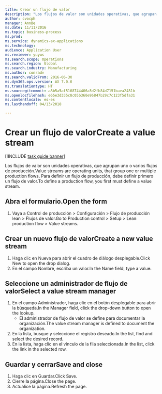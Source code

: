 ```yaml
--- 
title: Crear un flujo de valor
description: "Los flujos de valor son unidades operativas, que agrupan uno o varios flujos de producción."
author: cvocph
manager: AnnBe
ms.date: 11/11/2016
ms.topic: business-process
ms.prod: 
ms.service: dynamics-ax-applications
ms.technology: 
audience: Application User
ms.reviewer: yuyus
ms.search.scope: Operations
ms.search.region: Global
ms.search.industry: Manufacturing
ms.author: conradv
ms.search.validFrom: 2016-06-30
ms.dyn365.ops.version: AX 7.0.0
ms.translationtype: HT
ms.sourcegitcommit: a8b5a5af5108744406a3d2fb84d7151baea2481b
ms.openlocfilehash: e65e3d335c8c05b360e96847b29c7c123f5dfa31
ms.contentlocale: es-es
ms.lasthandoff: 04/13/2018

---
```

# <a name="create-a-value-stream"></a><span data-ttu-id="b4530-103">Crear un flujo de valor</span><span class="sxs-lookup"><span data-stu-id="b4530-103">Create a value stream</span></span>

[!INCLUDE [task guide banner](../../includes/task-guide-banner.md)]

<span data-ttu-id="b4530-104">Los flujos de valor son unidades operativas, que agrupan uno o varios flujos de producción.</span><span class="sxs-lookup"><span data-stu-id="b4530-104">Value streams are operating units, that group one or multiple production flows.</span></span> <span data-ttu-id="b4530-105">Para definir un flujo de producción, debe definir primero un flujo de valor.</span><span class="sxs-lookup"><span data-stu-id="b4530-105">To define a production flow, you first must define a value stream.</span></span>


## <a name="open-the-form"></a><span data-ttu-id="b4530-106">Abra el formulario.</span><span class="sxs-lookup"><span data-stu-id="b4530-106">Open the form</span></span>
1. <span data-ttu-id="b4530-107">Vaya a Control de producción > Configuración > Flujo de producción lean > Flujos de valor.</span><span class="sxs-lookup"><span data-stu-id="b4530-107">Go to Production control > Setup > Lean production flow > Value streams.</span></span>

## <a name="create-a-new-value-stream"></a><span data-ttu-id="b4530-108">Crear un nuevo flujo de valor</span><span class="sxs-lookup"><span data-stu-id="b4530-108">Create a new value stream</span></span>
1. <span data-ttu-id="b4530-109">Haga clic en Nueva para abrir el cuadro de diálogo desplegable.</span><span class="sxs-lookup"><span data-stu-id="b4530-109">Click New to open the drop dialog.</span></span>
2. <span data-ttu-id="b4530-110">En el campo Nombre, escriba un valor.</span><span class="sxs-lookup"><span data-stu-id="b4530-110">In the Name field, type a value.</span></span>

## <a name="select-a-value-stream-manager"></a><span data-ttu-id="b4530-111">Seleccione un administrador de flujo de valor</span><span class="sxs-lookup"><span data-stu-id="b4530-111">Select a value stream manager</span></span>
1. <span data-ttu-id="b4530-112">En el campo Administrador, haga clic en el botón desplegable para abrir la búsqueda.</span><span class="sxs-lookup"><span data-stu-id="b4530-112">In the Manager field, click the drop-down button to open the lookup.</span></span>
    * <span data-ttu-id="b4530-113">El administrador de flujo de valor se define para documentar la organización.</span><span class="sxs-lookup"><span data-stu-id="b4530-113">The value stream manager is defined to document the organization.</span></span>  
2. <span data-ttu-id="b4530-114">En la lista, busque y seleccione el registro deseado.</span><span class="sxs-lookup"><span data-stu-id="b4530-114">In the list, find and select the desired record.</span></span>
3. <span data-ttu-id="b4530-115">En la lista, haga clic en el vínculo de la fila seleccionada.</span><span class="sxs-lookup"><span data-stu-id="b4530-115">In the list, click the link in the selected row.</span></span>

## <a name="save-and-close"></a><span data-ttu-id="b4530-116">Guardar y cerrar</span><span class="sxs-lookup"><span data-stu-id="b4530-116">Save and close</span></span>
1. <span data-ttu-id="b4530-117">Haga clic en Guardar.</span><span class="sxs-lookup"><span data-stu-id="b4530-117">Click Save.</span></span>
2. <span data-ttu-id="b4530-118">Cierre la página.</span><span class="sxs-lookup"><span data-stu-id="b4530-118">Close the page.</span></span>
3. <span data-ttu-id="b4530-119">Actualice la página.</span><span class="sxs-lookup"><span data-stu-id="b4530-119">Refresh the page.</span></span>


